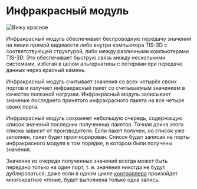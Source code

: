 # Инфракрасный модуль

![Вижу красное](item:tis3d:infrared_module)

Инфракрасный модуль обеспечивает беспроводную передачу значений на линии прямой видимости либо внутри компьютера TIS-3D с соответствующей структурой, либо между различными компьютерами TIS-3D. Это обеспечивает быструю связь между несколькими системами, избегая в целом альтернативы с потерями при передаче данных через красный камень.

Инфракрасный модуль считывает значения со всех четырёх своих портов и излучает инфракрасный пакет со считываемым значением в качестве полезной нагрузки. Инфракрасный модуль записывает значение последнего принятого инфракрасного пакета на все четыре своих порта.

Инфракрасный модуль сохраняет небольшую очередь, содержащую список значений последних полученных пакетов. Точная длина этого списка зависит от производителя. Если пакет получен, но список уже заполнен, пакет будет проигнорирован. Список будет записан на порты инфракрасного модуля в том порядке, в котором были получены значения.

Значение из очереди полученных значений всегда может быть передано только на один порт, т. е. значения никогда не будут дублироваться; даже если в одном цикле [контроллера](../block/controller.md) произойдет многократное чтение, будет выполнена только одна запись.